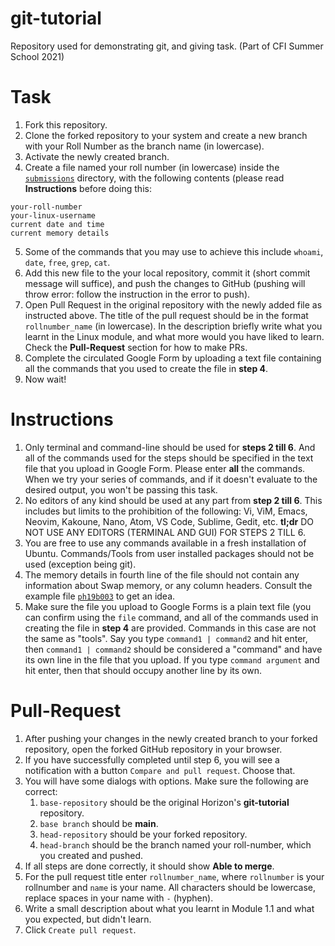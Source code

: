 # git-tutorial
Repository used for demonstrating git, and giving task. (Part of CFI Summer School 2021)

# Task
1. Fork this repository.
2. Clone the forked repository to your system and create a new branch with your Roll Number as the branch name (in lowercase).
3. Activate the newly created branch.
4. Create a file named your roll number (in lowercase) inside the [`submissions`](./submissions/) directory, 
   with the following contents (please read **Instructions** before doing this:
```
your-roll-number
your-linux-username
current date and time
current memory details
```
5. Some of the commands that you may use to achieve this include `whoami`, `date`, `free`, `grep`, `cat`.
6. Add this new file to the your local repository, commit it (short commit message will suffice), 
   and push the changes to GitHub (pushing will throw error: follow the instruction in the error to push).
8. Open Pull Request in the original repository with the newly added file as instructed above. The title
   of the pull request should be in the format `rollnumber_name` (in lowercase). In the description briefly write
   what you learnt in the Linux module, and what more would you have liked to learn. Check the **Pull-Request**
   section for how to make PRs.
8. Complete the circulated Google Form by uploading a text file containing all the commands that you used
   to create the file in **step 4**.
9. Now wait!

# Instructions
1. Only terminal and command-line should be used for **steps 2 till 6**. And all of the commands used
   for the steps should be specified in the text file that you upload in Google Form. Please enter
   **all** the commands. When we try your series of commands, and if it doesn't evaluate to the
   desired output, you won't be passing this task.
2. No editors of any kind should be used at any part from **step 2 till 6**. This includes but limits to
   the prohibition of the following: Vi, ViM, Emacs, Neovim, Kakoune, Nano, Atom, VS Code, Sublime,
   Gedit, etc. **tl;dr** DO NOT USE ANY EDITORS (TERMINAL AND GUI) FOR STEPS 2 TILL 6.
3. You are free to use any commands available in a fresh installation of Ubuntu. Commands/Tools from
   user installed packages should not be used (exception being git).
4. The memory details in fourth line of the file should not contain any information about Swap memory,
   or any column headers. Consult the example file [`ph19b003`](./submissions/ph19b003) to get an idea.
5. Make sure the file you upload to Google Forms is a plain text file (you can confirm using the `file` command,
   and all of the commands used in creating the file in **step 4** are provided. Commands in this case are not
   the same as "tools". Say you type `command1 | command2` and hit enter, then `command1 | command2` should
   be considered a "command" and have its own line in the file that you upload. If you type `command argument` and
   hit enter, then that should occupy another line by its own.
   
# Pull-Request
1. After pushing your changes in the newly created branch to your forked repository, open the
   forked GitHub repository in your browser.
2. If you have successfully completed until step 6, you will see a notification with a button `Compare and pull request`.
   Choose that.
3. You will have some dialogs with options. Make sure the following are correct:
   1. `base-repository` should be the original Horizon's **git-tutorial** repository.
   2. `base branch` should be **main**.
   3. `head-repository` should be your forked repository.
   4. `head-branch` should be the branch named your roll-number, which you created and pushed.
4. If all steps are done correctly, it should show **Able to merge**.
5. For the pull request title enter `rollnumber_name`, where `rollnumber` is your rollnumber and `name` is your name.
   All characters should be lowercase, replace spaces in your name with `-` (hyphen).
6. Write a small description about what you learnt in Module 1.1 and what you expected, but didn't learn.
7. Click `Create pull request`.
